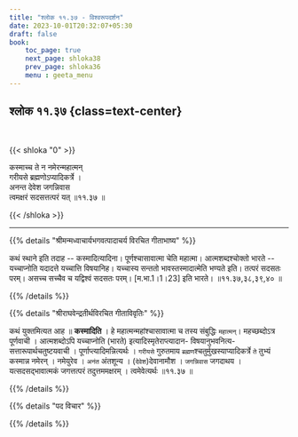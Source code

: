 ```yaml
---
title: "श्लोक ११.३७ - विश्वरूपदर्शन"
date: 2023-10-01T20:32:07+05:30
draft: false
book:
    toc_page: true
    next_page: shloka38
    prev_page: shloka36
    menu : geeta_menu
---
```




## श्लोक ११.३७ {class=text-center}

<br/>

{{< shloka  "0"  >}}

कस्माच्च ते न नमेरन्महात्मन्  
गरीयसे ब्रह्मणोऽप्यादिकर्त्रे ।    
अनन्त देवेश जगन्निवास  
त्वमक्षरं सदसत्तत्परं यत् ॥११.३७ ॥

{{< /shloka >}}

---


{{% details "श्रीमन्मध्वाचार्यभगवत्पादाचर्य विरचित  गीताभाष्य" %}}

कथं स्थाने इति तदाह -- कस्मादित्यादिना। 
पूर्णश्चासावात्मा चेति महात्मा। आत्मशब्दश्चोक्तो 
भारते -- यच्चाप्नोति यदादत्ते यच्चात्ति विषयानिह। 
यच्चास्य सन्ततो भावस्तस्मादात्मेति भण्यते इति। 
तत्परं सदसतः परम्।
असच्च सच्चैव च यद्विश्वं सदसतः परम्। [म.भा.1।1।23] 
इति भारते।
॥११.३७,३८,३९,४० ॥

{{% /details %}}



{{% details "श्रीराघवेन्द्रतीर्थविरचित गीताविवृतिः" %}}

कथं युक्तमित्यत आह ॥ **कस्मादिति** । 
हे महात्मन्महांश्चासावात्मा च
तस्य संबुद्धिः `महात्मन्‌`। 
महच्छब्दोऽत्र पूर्णवाची । आत्मशब्दोऽपि 
यच्चाप्नोति (भारते) 
इत्यादिस्मृतेराप्त्यादान- विषयानुभवनित्य- 
सत्तारूपार्थचतुष्टयवाची ।
पूर्णाप्त्यादिमन्नित्यर्थः । `गरीयसे` गुरुतमाय 
`ब्रह्मण`श्चतुर्मुखस्याप्यादिकर्त्रे `ते` 
तुभ्यं कस्मान्न नमेरन्‌ । नमेयुरेव । `अनंत` 
अंतशून्य । (`देवेश`)देवानामौश ।
`जगन्निवास` जगदाथय । यत्सदसद्भावात्मकं जगत्तत्परं 
तदुत्तममक्षरम्‌ । त्वमेवेत्यर्थः ॥११.३७ ॥

{{% /details %}}



{{% details "पद विचार" %}}


{{% /details %}}
